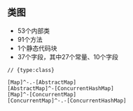 

## 类图
* 53个内部类
* 91个方法
* 1个静态代码块
* 37个字段，其中27个常量、10个字段

```yuml
// {type:class}

[Map]^-.-[AbstractMap]
[AbstractMap]^-[ConcurrentHashMap]
[Map]^-[ConcurrentMap]
[ConcurrentMap]^-.-[ConcurrentHashMap]


```